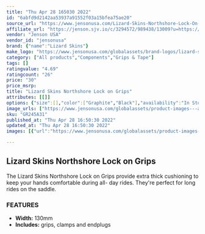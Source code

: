 ```yaml
---
title: "Thu Apr 28 165030 2022"
id: "6abfd9d2142aa53937a91552f03a15bfea75ae20"
source_url: "https://www.jensonusa.com/Lizard-Skins-Northshore-Lock-On-Grips"
affiliate_url: "https://jenson.sjv.io/c/3294572/989438/13009?u=https://www.jensonusa.com/Lizard-Skins-Northshore-Lock-On-Grips"
vendor: "Jenson USA"
vendor_id: "jensonusa"
brand: {"name":"Lizard Skins"}
make_logo: "https://www.jensonusa.com/globalassets/brand-logos/lizard-skins.jpg"
category: ["All products","Components","Grips & Tape"]
tags: []
ratingvalue: "4.69"
ratingcount: "26"
price: "30"
price_msrp: 
title: "Lizard Skins Northshore Lock on Grips"
attributes: [[]]
options: {"size":[],"color":["Graphite","Black"],"availability":"In Stock"}
image_urls: ["https://www.jensonusa.com/globalassets/product-images---all-assets/lizard-skins/gr245a31-graphite.jpg"]
sku: "GR245A31"
published_at: "Thu Apr 28 16:50:30 2022"
updated_at: "Thu Apr 28 16:50:30 2022"
images: [{"url":"https://www.jensonusa.com/globalassets/product-images---all-assets/lizard-skins/gr245a31-graphite.jpg","path":"full/5c0982b764eaa852fc49a51a3c9b8cca7fcf85fb.jpg","checksum":"97a8341b9f530095ac1a985c69c6a3b3","status":"downloaded"}]

---
```

## Lizard Skins Northshore Lock on Grips

The Lizard Skins Northshore Lock on Grips provide extra thick cushioning to
keep your hands comfortable during all- day rides. They're perfect for long
rides on the saddle.

### FEATURES

  * **Width:** 130mm
  * **Includes:** grips, clamps and endplugs

